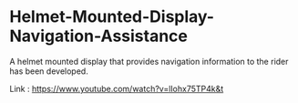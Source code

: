 # Helmet-Mounted-Display-Navigation-Assistance

A helmet mounted display that provides navigation information to the rider has been developed.

Link : https://www.youtube.com/watch?v=lIohx75TP4k&t
